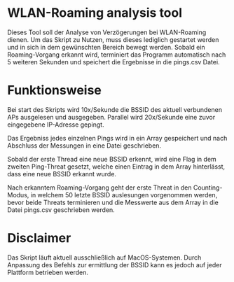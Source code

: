 # WLAN-Roaming analysis tool

Dieses Tool soll der Analyse von Verzögerungen bei WLAN-Roaming dienen. Um das Skript zu Nutzen, muss dieses lediglich gestartet werden und in sich in dem gewünschten Bereich bewegt werden. Sobald ein Roaming-Vorgang erkannt wird, terminiert das Programm automatisch nach 5 weiteren Sekunden und speichert die Ergebnisse in die pings.csv Datei. 


# Funktionsweise

Bei start des Skripts wird 10x/Sekunde die BSSID des aktuell verbundenen APs ausgelesen und ausgegeben. Parallel wird 20x/Sekunde eine zuvor eingegebene IP-Adresse gepingt.

Das Ergebniss jedes einzelnen Pings wird in ein Array gespeichert und nach Abschluss der Messungen in eine Datei geschrieben.

Sobald der erste Thread eine neue BSSID erkennt, wird eine Flag in dem zweiten Ping-Threat gesetzt, welche einen Eintrag in dem Array hinterlässt, dass eine neue BSSID erkannt wurde.

Nach erkanntem Roaming-Vorgang geht der erste Threat in den Counting-Modus, in welchem 50 letzte BSSID auslesungen vorgenommen werden, bevor beide Threats terminieren und die Messwerte aus dem Array in die Datei pings.csv geschrieben werden.


# Disclaimer

Das Skript läuft aktuell ausschließlich auf MacOS-Systemen. Durch Anpassung des Befehls zur ermittlung der BSSID kann es jedoch auf jeder Plattform betrieben werden.
